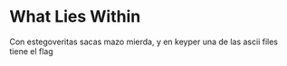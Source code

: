 # What Lies Within

Con estegoveritas sacas mazo mierda, y en keyper una de las ascii files tiene el flag
